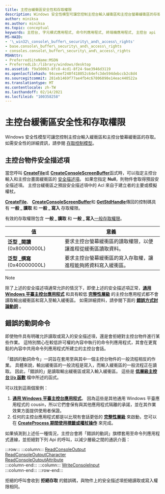 ```yaml
---
title: 主控台緩衝區安全性和存取權限
description: Windows 安全性模型可讓您控制主控台輸入緩衝區和主控台螢幕緩衝區的存取。 如需安全性的詳細資訊，請參閱 Access-Control 模型。
author: miniksa
ms.author: miniksa
ms.topic: conceptual
keywords: 主控台, 字元模式應用程式, 命令列應用程式, 終端機應用程式, 主控台 api
MS-HAID:
- '\_win32\_console\_buffer\_security\_and\_access\_rights'
- base.console\_buffer\_security\_and\_access\_rights
- consoles.console\_buffer\_security\_and\_access\_rights
MSHAttr:
- PreferredSiteName:MSDN
- PreferredLib:/library/windows/desktop
ms.assetid: f9a50063-8fc8-4cd1-8f24-9ae3946d3119
ms.openlocfilehash: 94ceeef240f418052c64efc3de594debccb2c8d4
ms.sourcegitcommit: 281eb1469f77ae4fb4c67806898e14eac440522a
ms.translationtype: MT
ms.contentlocale: zh-TW
ms.lasthandoff: 02/14/2021
ms.locfileid: "100358258"
---
```

# <a name="console-buffer-security-and-access-rights"></a>主控台緩衝區安全性和存取權限

Windows 安全性模型可讓您控制主控台輸入緩衝區和主控台螢幕緩衝區的存取。 如需安全性的詳細資訊，請參閱 [存取控制模型](/windows/win32/secauthz/access-control-model)。

## <a name="console-object-security-descriptors"></a>主控台物件安全描述項

當您呼叫 [**CreateFile**](/windows/win32/api/fileapi/nf-fileapi-createfilea)或 [**CreateConsoleScreenBuffer**](createconsolescreenbuffer.md)函式時，可以指定主控台輸入和主控台畫面緩衝區的 [安全描述項](/windows/win32/secauthz/security-descriptors)。 如果您指定 **Null**，則物件會取得預設安全描述項。 主控台緩衝區之預設安全描述項中的 Acl 來自于建立者的主要或模擬權杖。

[**CreateFile**](/windows/win32/api/fileapi/nf-fileapi-createfilea)、 [**CreateConsoleScreenBuffer**](createconsolescreenbuffer.md)和 [**GetStdHandle**](getstdhandle.md)傳回的控制碼具有 **一般 \_ 讀取** 和 **一般 \_ 寫入** 存取權限。

有效的存取權限包含 **一般 \_ 讀取** 和 **一般 \_ 寫入**[一般存取權限](/windows/win32/secauthz/generic-access-rights)。

| 值 | 意義 |
|-|-|
| **泛型 \_閱讀** (0x80000000L)   | 要求主控台螢幕緩衝區的讀取權限，以便讓進程從緩衝區讀取資料。 |
| **泛型 \_撰寫** (0x40000000L)  | 要求主控台螢幕緩衝區的寫入存取權，讓進程能夠將資料寫入緩衝區。 |

> [!NOTE]
> 除了上述的安全描述項通常允許的情況下，即使上述的安全描述項正常，**[通用 Windows 平臺主控台應用程式](/windows/uwp/launch-resume/console-uwp)** 和具有較低 **[完整性層級](/windows/win32/secauthz/mandatory-integrity-control)** 的主控台應用程式都不會讀取輸出緩衝區和寫入至輸入緩衝區。 如需詳細資料，請參閱下面的 **[錯誤方式討論動詞](#wrong-way-verbs)** 。

## <a name="wrong-way-verbs"></a>錯誤的動詞命令

即使物件具有明確允許讀取或寫入的安全描述項，還是會拒絕對主控台物件進行某些作業。 這特別關心在較低許可權的內容中執行的命令列應用程式，其會在更寬鬆的內容中共用命令列應用程式所建立的主控台會話。

「錯誤的動詞命令」一詞旨在套用至與其中一個主控台物件的一般流程相反的作業。 具體來說，輸出緩衝區的一般流程是寫入，而輸入緩衝區的一般流程正在讀取。 因此，「錯誤的」是讀取輸出緩衝區或寫入輸入緩衝區。 這些是 **[低層級主控台 I/o 函數](low-level-console-i-o.md)** 檔中所述的函式。

可以找到這兩個案例：

1. **[通用 Windows 平臺主控台應用程式](/windows/uwp/launch-resume/console-uwp)**。 因為這些是其他通用 Windows 平臺應用程式的 cousin，所以它們會保有與其他應用程式隔離的承諾，並在其作業效果方面提供使用者保證。
1. 任何的主控台應用程式都是以比現有會話更低的 **[完整性層級](/windows/win32/secauthz/mandatory-integrity-control)** 來啟動，您可以在 **[CreateProcess 期間使用標籤或權杖操作](/previous-versions/dotnet/articles/bb625960(v=msdn.10))** 來完成。

如果偵測到上述任一種情況，主控台會將「錯誤的動詞」旗標套用至命令列應用程式連線，並拒絕對下列 Api 的呼叫，以減少層級之間的通訊介面：

:::row:::
    :::column:::
        [ReadConsoleOutput](readconsoleoutput.md)  
        [ReadConsoleOutputCharacter](readconsoleoutputcharacter.md)  
        [ReadConsoleOutputAttribute](readconsoleoutputattribute.md)  
    :::column-end:::
    :::column:::
        [WriteConsoleInput](writeconsoleinput.md)  
    :::column-end:::
:::row-end:::

拒絕的呼叫會收到 **拒絕存取** 的錯誤碼，與物件上的安全描述項拒絕讀取或寫入權限相同。